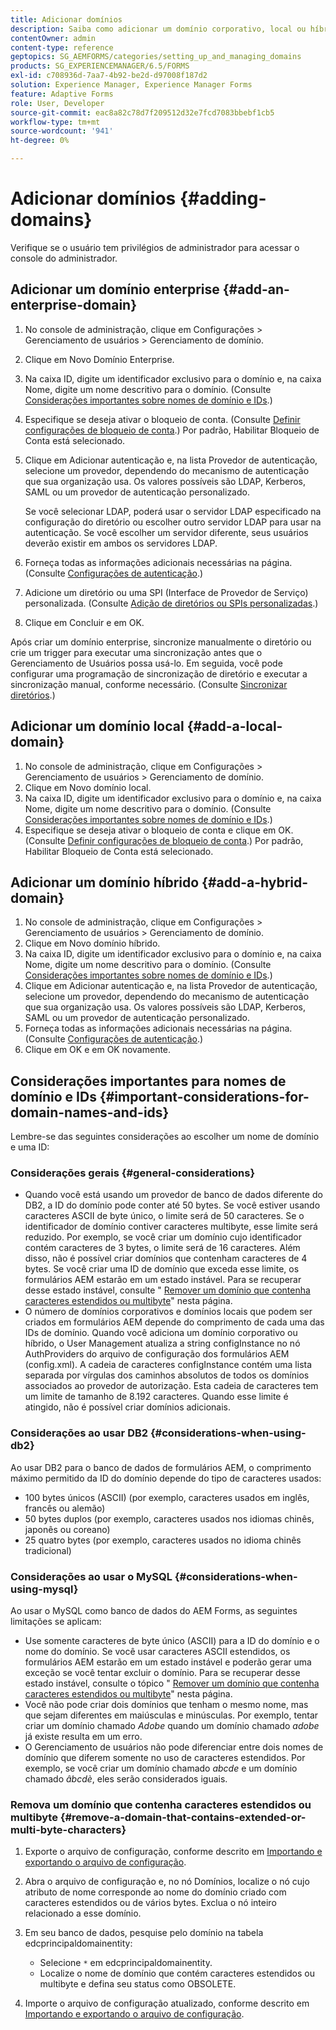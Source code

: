 ```yaml
---
title: Adicionar domínios
description: Saiba como adicionar um domínio corporativo, local ou híbrido usando configurações do Gerenciamento de domínio e considerações gerais para nomes de domínio e IDs.
contentOwner: admin
content-type: reference
geptopics: SG_AEMFORMS/categories/setting_up_and_managing_domains
products: SG_EXPERIENCEMANAGER/6.5/FORMS
exl-id: c708936d-7aa7-4b92-be2d-d97008f187d2
solution: Experience Manager, Experience Manager Forms
feature: Adaptive Forms
role: User, Developer
source-git-commit: eac8a82c78d7f209512d32e7fcd7083bbebf1cb5
workflow-type: tm+mt
source-wordcount: '941'
ht-degree: 0%

---
```


# Adicionar domínios {#adding-domains}

Verifique se o usuário tem privilégios de administrador para acessar o console do administrador.

## Adicionar um domínio enterprise {#add-an-enterprise-domain}

1. No console de administração, clique em Configurações > Gerenciamento de usuários > Gerenciamento de domínio.
1. Clique em Novo Domínio Enterprise.
1. Na caixa ID, digite um identificador exclusivo para o domínio e, na caixa Nome, digite um nome descritivo para o domínio. (Consulte [Considerações importantes sobre nomes de domínio e IDs](adding-domains.md#important-considerations-for-domain-names-and-ids).)
1. Especifique se deseja ativar o bloqueio de conta. (Consulte [Definir configurações de bloqueio de conta](/help/forms/using/admin-help/configure-account-locking-settings.md#configure-account-locking-settings).) Por padrão, Habilitar Bloqueio de Conta está selecionado.
1. Clique em Adicionar autenticação e, na lista Provedor de autenticação, selecione um provedor, dependendo do mecanismo de autenticação que sua organização usa. Os valores possíveis são LDAP, Kerberos, SAML ou um provedor de autenticação personalizado.

   Se você selecionar LDAP, poderá usar o servidor LDAP especificado na configuração do diretório ou escolher outro servidor LDAP para usar na autenticação. Se você escolher um servidor diferente, seus usuários deverão existir em ambos os servidores LDAP.

1. Forneça todas as informações adicionais necessárias na página. (Consulte [Configurações de autenticação](/help/forms/using/admin-help/configuring-authentication-providers.md#authentication-settings).)
1. Adicione um diretório ou uma SPI (Interface de Provedor de Serviço) personalizada. (Consulte [Adição de diretórios ou SPIs personalizadas](/help/forms/using/admin-help/configuring-directories.md#adding-directories-or-custom-spis).)
1. Clique em Concluir e em OK.

Após criar um domínio enterprise, sincronize manualmente o diretório ou crie um trigger para executar uma sincronização antes que o Gerenciamento de Usuários possa usá-lo. Em seguida, você pode configurar uma programação de sincronização de diretório e executar a sincronização manual, conforme necessário. (Consulte [Sincronizar diretórios](/help/forms/using/admin-help/synchronizing-directories.md#synchronizing-directories).)

## Adicionar um domínio local {#add-a-local-domain}

1. No console de administração, clique em Configurações > Gerenciamento de usuários > Gerenciamento de domínio.
1. Clique em Novo domínio local.
1. Na caixa ID, digite um identificador exclusivo para o domínio e, na caixa Nome, digite um nome descritivo para o domínio. (Consulte [Considerações importantes sobre nomes de domínio e IDs](adding-domains.md#important-considerations-for-domain-names-and-ids).)
1. Especifique se deseja ativar o bloqueio de conta e clique em OK. (Consulte [Definir configurações de bloqueio de conta](/help/forms/using/admin-help/configure-account-locking-settings.md#configure-account-locking-settings).) Por padrão, Habilitar Bloqueio de Conta está selecionado.

## Adicionar um domínio híbrido {#add-a-hybrid-domain}

1. No console de administração, clique em Configurações > Gerenciamento de usuários > Gerenciamento de domínio.
1. Clique em Novo domínio híbrido.
1. Na caixa ID, digite um identificador exclusivo para o domínio e, na caixa Nome, digite um nome descritivo para o domínio. (Consulte [Considerações importantes sobre nomes de domínio e IDs](adding-domains.md#important-considerations-for-domain-names-and-ids).)
1. Clique em Adicionar autenticação e, na lista Provedor de autenticação, selecione um provedor, dependendo do mecanismo de autenticação que sua organização usa. Os valores possíveis são LDAP, Kerberos, SAML ou um provedor de autenticação personalizado.
1. Forneça todas as informações adicionais necessárias na página. (Consulte [Configurações de autenticação](/help/forms/using/admin-help/configuring-authentication-providers.md#authentication-settings).)
1. Clique em OK e em OK novamente.

## Considerações importantes para nomes de domínio e IDs {#important-considerations-for-domain-names-and-ids}

Lembre-se das seguintes considerações ao escolher um nome de domínio e uma ID:

### Considerações gerais {#general-considerations}

* Quando você está usando um provedor de banco de dados diferente do DB2, a ID do domínio pode conter até 50 bytes. Se você estiver usando caracteres ASCII de byte único, o limite será de 50 caracteres. Se o identificador de domínio contiver caracteres multibyte, esse limite será reduzido. Por exemplo, se você criar um domínio cujo identificador contém caracteres de 3 bytes, o limite será de 16 caracteres. Além disso, não é possível criar domínios que contenham caracteres de 4 bytes. Se você criar uma ID de domínio que exceda esse limite, os formulários AEM estarão em um estado instável. Para se recuperar desse estado instável, consulte &quot; [Remover um domínio que contenha caracteres estendidos ou multibyte](adding-domains.md#remove-a-domain-that-contains-extended-or-multi-byte-characters)&quot; nesta página.
* O número de domínios corporativos e domínios locais que podem ser criados em formulários AEM depende do comprimento de cada uma das IDs de domínio. Quando você adiciona um domínio corporativo ou híbrido, o User Management atualiza a string configInstance no nó AuthProviders do arquivo de configuração dos formulários AEM (config.xml). A cadeia de caracteres configInstance contém uma lista separada por vírgulas dos caminhos absolutos de todos os domínios associados ao provedor de autorização. Esta cadeia de caracteres tem um limite de tamanho de 8.192 caracteres. Quando esse limite é atingido, não é possível criar domínios adicionais.

### Considerações ao usar DB2 {#considerations-when-using-db2}

Ao usar DB2 para o banco de dados de formulários AEM, o comprimento máximo permitido da ID do domínio depende do tipo de caracteres usados:

* 100 bytes únicos (ASCII) (por exemplo, caracteres usados em inglês, francês ou alemão)
* 50 bytes duplos (por exemplo, caracteres usados nos idiomas chinês, japonês ou coreano)
* 25 quatro bytes (por exemplo, caracteres usados no idioma chinês tradicional)

### Considerações ao usar o MySQL {#considerations-when-using-mysql}

Ao usar o MySQL como banco de dados do AEM Forms, as seguintes limitações se aplicam:

* Use somente caracteres de byte único (ASCII) para a ID do domínio e o nome do domínio. Se você usar caracteres ASCII estendidos, os formulários AEM estarão em um estado instável e poderão gerar uma exceção se você tentar excluir o domínio. Para se recuperar desse estado instável, consulte o tópico &quot; [Remover um domínio que contenha caracteres estendidos ou multibyte](adding-domains.md#remove-a-domain-that-contains-extended-or-multi-byte-characters)&quot; nesta página.
* Você não pode criar dois domínios que tenham o mesmo nome, mas que sejam diferentes em maiúsculas e minúsculas. Por exemplo, tentar criar um domínio chamado *Adobe* quando um domínio chamado *adobe* já existe resulta em um erro.
* O Gerenciamento de usuários não pode diferenciar entre dois nomes de domínio que diferem somente no uso de caracteres estendidos. Por exemplo, se você criar um domínio chamado *abcde* e um domínio chamado *âbcdè*, eles serão considerados iguais.

### Remova um domínio que contenha caracteres estendidos ou multibyte {#remove-a-domain-that-contains-extended-or-multi-byte-characters}

1. Exporte o arquivo de configuração, conforme descrito em [Importando e exportando o arquivo de configuração](/help/forms/using/admin-help/importing-exporting-configuration-file.md#importing-and-exporting-the-configuration-file).
1. Abra o arquivo de configuração e, no nó Domínios, localize o nó cujo atributo de nome corresponde ao nome do domínio criado com caracteres estendidos ou de vários bytes. Exclua o nó inteiro relacionado a esse domínio.
1. Em seu banco de dados, pesquise pelo domínio na tabela edcprincipaldomainentity:

   * Selecione `*` em edcprincipaldomainentity.
   * Localize o nome de domínio que contém caracteres estendidos ou multibyte e defina seu status como OBSOLETE.

1. Importe o arquivo de configuração atualizado, conforme descrito em [Importando e exportando o arquivo de configuração](/help/forms/using/admin-help/importing-exporting-configuration-file.md#importing-and-exporting-the-configuration-file).
